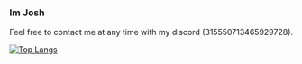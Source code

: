 ### Im Josh
Feel free to contact me at any time with my discord (315550713465929728).
  
[![Top Langs](https://github-readme-stats.vercel.app/api/top-langs/?username=TesDevelopment&hide=css&layout=compact&theme=radical)]()
